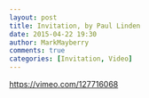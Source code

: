 ```yaml
---
layout: post
title: Invitation, by Paul Linden
date: 2015-04-22 19:30
author: MarkMayberry
comments: true
categories: [Invitation, Video]
---
```

https://vimeo.com/127716068
